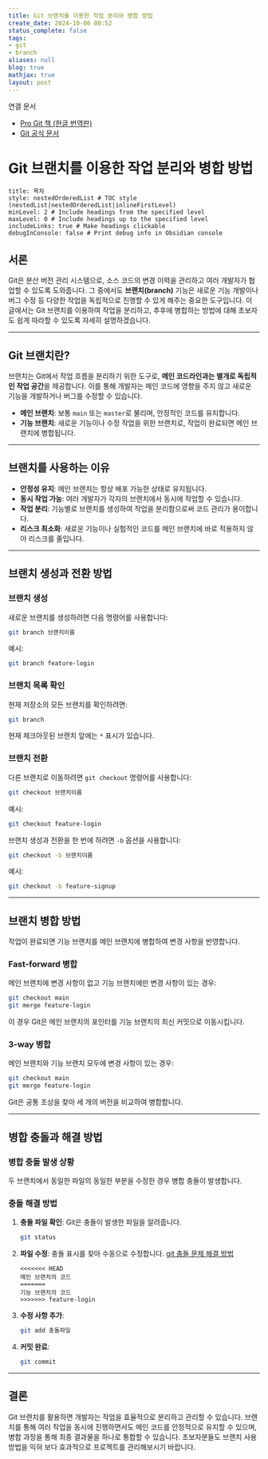 ```yaml
---
title: Git 브랜치를 이용한 작업 분리와 병합 방법
create_date: 2024-10-06 00:52
status_complete: false
tags:
- git
- branch
aliases: null
blog: true
mathjax: true
layout: post
---
```

연결 문서

- [Pro Git 책 (한글 번역판)](https://git-scm.com/book/ko/v2)
- [Git 공식 문서](https://git-scm.com/docs)
# Git 브랜치를 이용한 작업 분리와 병합 방법

```table-of-contents
title: 목차
style: nestedOrderedList # TOC style (nestedList|nestedOrderedList|inlineFirstLevel)
minLevel: 2 # Include headings from the specified level
maxLevel: 0 # Include headings up to the specified level
includeLinks: true # Make headings clickable
debugInConsole: false # Print debug info in Obsidian console
```

## 서론

Git은 분산 버전 관리 시스템으로, 소스 코드의 변경 이력을 관리하고 여러 개발자가 협업할 수 있도록 도와줍니다. 그 중에서도 **브랜치(branch)** 기능은 새로운 기능 개발이나 버그 수정 등 다양한 작업을 독립적으로 진행할 수 있게 해주는 중요한 도구입니다. 이 글에서는 Git 브랜치를 이용하여 작업을 분리하고, 추후에 병합하는 방법에 대해 초보자도 쉽게 따라할 수 있도록 자세히 설명하겠습니다.

---

## Git 브랜치란?

브랜치는 Git에서 작업 흐름을 분리하기 위한 도구로, **메인 코드라인과는 별개로 독립적인 작업 공간**을 제공합니다. 이를 통해 개발자는 메인 코드에 영향을 주지 않고 새로운 기능을 개발하거나 버그를 수정할 수 있습니다.

- **메인 브랜치**: 보통 `main` 또는 `master`로 불리며, 안정적인 코드를 유지합니다.
- **기능 브랜치**: 새로운 기능이나 수정 작업을 위한 브랜치로, 작업이 완료되면 메인 브랜치에 병합됩니다.

---

## 브랜치를 사용하는 이유

- **안정성 유지**: 메인 브랜치는 항상 배포 가능한 상태로 유지됩니다.
- **동시 작업 가능**: 여러 개발자가 각자의 브랜치에서 동시에 작업할 수 있습니다.
- **작업 분리**: 기능별로 브랜치를 생성하여 작업을 분리함으로써 코드 관리가 용이합니다.
- **리스크 최소화**: 새로운 기능이나 실험적인 코드를 메인 브랜치에 바로 적용하지 않아 리스크를 줄입니다.

---

## 브랜치 생성과 전환 방법

### 브랜치 생성

새로운 브랜치를 생성하려면 다음 명령어를 사용합니다:

```bash
git branch 브랜치이름
```

예시:

```bash
git branch feature-login
```

### 브랜치 목록 확인

현재 저장소의 모든 브랜치를 확인하려면:

```bash
git branch
```

현재 체크아웃된 브랜치 앞에는 `*` 표시가 있습니다.

### 브랜치 전환

다른 브랜치로 이동하려면 `git checkout` 명령어를 사용합니다:

```bash
git checkout 브랜치이름
```

예시:

```bash
git checkout feature-login
```

브랜치 생성과 전환을 한 번에 하려면 `-b` 옵션을 사용합니다:

```bash
git checkout -b 브랜치이름
```

예시:

```bash
git checkout -b feature-signup
```

---

## 브랜치 병합 방법

작업이 완료되면 기능 브랜치를 메인 브랜치에 병합하여 변경 사항을 반영합니다.

### Fast-forward 병합

메인 브랜치에 변경 사항이 없고 기능 브랜치에만 변경 사항이 있는 경우:

```bash
git checkout main
git merge feature-login
```

이 경우 Git은 메인 브랜치의 포인터를 기능 브랜치의 최신 커밋으로 이동시킵니다.

### 3-way 병합

메인 브랜치와 기능 브랜치 모두에 변경 사항이 있는 경우:

```bash
git checkout main
git merge feature-login
```

Git은 공통 조상을 찾아 세 개의 버전을 비교하여 병합합니다.

---

## 병합 충돌과 해결 방법

### 병합 충돌 발생 상황

두 브랜치에서 동일한 파일의 동일한 부분을 수정한 경우 병합 충돌이 발생합니다.

### 충돌 해결 방법

1. **충돌 파일 확인**: Git은 충돌이 발생한 파일을 알려줍니다.

   ```bash
   git status
   ```

2. **파일 수정**: 충돌 표시를 찾아 수동으로 수정합니다. [git 충돌 문제 해결 방법](https://chanp5660.github.io/blog/2024/git-충돌-문제-해결-방법/)

   ```text
   <<<<<<< HEAD
   메인 브랜치의 코드
   =======
   기능 브랜치의 코드
   >>>>>>> feature-login
   ```

3. **수정 사항 추가**:

   ```bash
   git add 충돌파일
   ```

4. **커밋 완료**:

   ```bash
   git commit
   ```

---

## 결론

Git 브랜치를 활용하면 개발자는 작업을 효율적으로 분리하고 관리할 수 있습니다. 브랜치를 통해 여러 작업을 동시에 진행하면서도 메인 코드를 안정적으로 유지할 수 있으며, 병합 과정을 통해 최종 결과물을 하나로 통합할 수 있습니다. 초보자분들도 브랜치 사용 방법을 익혀 보다 효과적으로 프로젝트를 관리해보시기 바랍니다.


